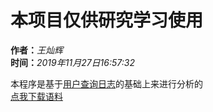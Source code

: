 # 本项目仅供研究学习使用

**作者：**_王灿辉_  
**时间：**_2019年11月27日16:57:32_

本程序是基于[用户查询日志][1]的基础上来进行分析的  
[点我下载语料][2]

[1]:https://www.sogou.com/labs/resource/q.php "搜狗用户查询日志"
[2]:https://www.sogou.com/labs/resource/ftp.php?dir=/Data/SogouQ/SogouQ.zip "搜狗语料"
